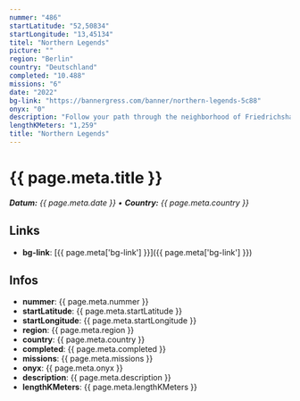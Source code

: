 ```yaml
---
nummer: "486"
startLatitude: "52,50834"
startLongitude: "13,45134"
titel: "Northern Legends"
picture: ""
region: "Berlin"
country: "Deutschland"
completed: "10.488"
missions: "6"
date: "2022"
bg-link: "https://bannergress.com/banner/northern-legends-5c88"
onyx: "0"
description: "Follow your path through the neighborhood of Friedrichshain."
lengthKMeters: "1,259"
title: "Northern Legends"
---
```


# {{ page.meta.title }}
_**Datum:** {{ page.meta.date }} • **Country:** {{ page.meta.country }}_

## Links
- **bg-link**: [{{ page.meta['bg-link'] }}]({{ page.meta['bg-link'] }})

## Infos
- **nummer**: {{ page.meta.nummer }}
- **startLatitude**: {{ page.meta.startLatitude }}
- **startLongitude**: {{ page.meta.startLongitude }}
- **region**: {{ page.meta.region }}
- **country**: {{ page.meta.country }}
- **completed**: {{ page.meta.completed }}
- **missions**: {{ page.meta.missions }}
- **onyx**: {{ page.meta.onyx }}
- **description**: {{ page.meta.description }}
- **lengthKMeters**: {{ page.meta.lengthKMeters }}

